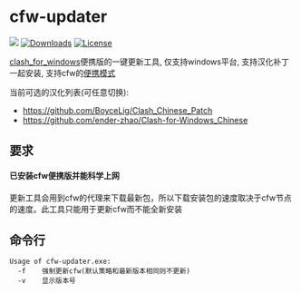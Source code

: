# cfw-updater
![](https://img.shields.io/github/v/release/Jrohy/cfw-updater.svg) 
[![Downloads](https://img.shields.io/github/downloads/Jrohy/cfw-updater/total.svg)](https://img.shields.io/github/downloads/Jrohy/cfw-updater/total.svg) 
[![License](https://img.shields.io/badge/license-GPL%20V3-blue.svg?longCache=true)](https://www.gnu.org/licenses/gpl-3.0.en.html)  

[clash_for_windows](https://github.com/Fndroid/clash_for_windows_pkg)便携版的一键更新工具, 仅支持windows平台, 支持汉化补丁一起安装, 支持cfw的[便携模式](https://docs.cfw.lbyczf.com/contents/7z.html)

当前可选的汉化列表(可任意切换):
- https://github.com/BoyceLig/Clash_Chinese_Patch
- https://github.com/ender-zhao/Clash-for-Windows_Chinese

## 要求
#### 已安装cfw便携版并能科学上网  
   更新工具会用到cfw的代理来下载最新包，所以下载安装包的速度取决于cfw节点的速度。此工具只能用于更新cfw而不能全新安装

## 命令行
```
Usage of cfw-updater.exe:
  -f    强制更新cfw(默认策略和最新版本相同则不更新)
  -v    显示版本号
```
